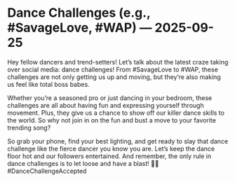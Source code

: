 # Dance Challenges (e.g., #SavageLove, #WAP) — 2025-09-25

Hey fellow dancers and trend-setters! Let’s talk about the latest craze taking over social media: dance challenges! From #SavageLove to #WAP, these challenges are not only getting us up and moving, but they’re also making us feel like total boss babes.

Whether you’re a seasoned pro or just dancing in your bedroom, these challenges are all about having fun and expressing yourself through movement. Plus, they give us a chance to show off our killer dance skills to the world. So why not join in on the fun and bust a move to your favorite trending song?

So grab your phone, find your best lighting, and get ready to slay that dance challenge like the fierce dancer you know you are. Let’s keep the dance floor hot and our followers entertained. And remember, the only rule in dance challenges is to let loose and have a blast! 💃🕺 #DanceChallengeAccepted